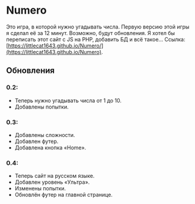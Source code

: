 # Numero
Это игра, в которой нужно угадывать числа. Первую версию этой игры я сделал её за 12 минут. Возможно, будут обновления. Я хотел бы переписать этот сайт с JS на PHP, добавить БД и всё такое... Ссылка: [https://littlecat1643.github.io/Numero/](https://littlecat1643.github.io/Numero).
## Обновления
### 0.2:
- Теперь нужно угадывать числа от 1 до 10.
- Добавлены попытки.
### 0.3:
- Добавлены сложности.
- Добавлен футер.
- Добавлена кнопка «Home».
### 0.4:
- Теперь сайт на русском языке.
- Добавлен уровень «Ультра».
- Изменены попытки.
- Обновлён футер на главной странице.
